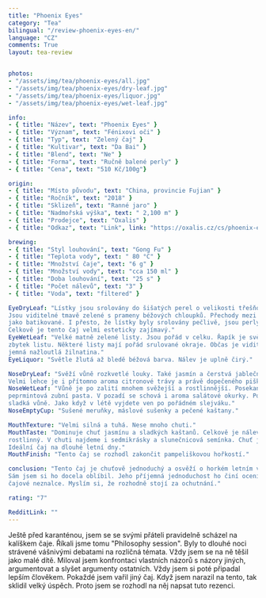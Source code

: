 ```yaml
---
title: "Phoenix Eyes"
category: "Tea"
bilingual: "/review-phoenix-eyes-en/"
language: "CZ"
comments: True
layout: tea-review


photos:
- "/assets/img/tea/phoenix-eyes/all.jpg"
- "/assets/img/tea/phoenix-eyes/dry-leaf.jpg"
- "/assets/img/tea/phoenix-eyes/liquor.jpg"
- "/assets/img/tea/phoenix-eyes/wet-leaf.jpg"

info:
- { title: "Název", text: "Phoenix Eyes" }
- { title: "Význam", text: "Fénixovi oči" }
- { title: "Typ", text: "Zelený čaj" }
- { title: "Kultivar", text: "Da Bai" }
- { title: "Blend", text: "Ne" }
- { title: "Forma", text: "Ručně balené perly" }
- { title: "Cena", text: "510 Kč/100g"}

origin:
- { title: "Místo původu", text: "China, provincie Fujian" }
- { title: "Ročník", text: "2018" }
- { title: "Sklizeň", text: "Ranné jaro" }
- { title: "Nadmořská výška", text: " 2,100 m" }
- { title: "Prodejce", text: "Oxalis" }
- { title: "Odkaz", text: "Link", link: "https://oxalis.cz/cs/phoenix-eyes-70-g-8595218031141-326.htm/" }

brewing:
- { title: "Styl louhování", text: "Gong Fu" }
- { title: "Teplota vody", text: " 80 °C" }
- { title: "Množství čaje", text: "6 g" }
- { title: "Množství vody", text: "cca 150 ml" }
- { title: "Doba louhování", text: "25 s" }
- { title: "Počet nálevů", text: "3" }
- { title: "Voda", text: "filtered" }

EyeDryLeaf: "Lístky jsou srolovány do šišatých perel o velikosti třešňové pecky. 
Jsou viditelné tmavě zelené s prameny béžových chloupků. Přechody mezi barvami působí 
jako batikované. I přesto, že lístky byly srolovány pečlivě, jsou perly dost hrbolaté. 
Celkově je tento čaj velmi esteticky zajímavý."
EyeWetLeaf: "Velké matně zelené listy. Jsou pořád v celku. Řapík je světlejší než 
zbytek listu. Některé listy mají pořád srulované okraje. Občas je viditelná 
jemná nažloutlá žilnatina."
EyeLiquor: "Světle žlutá až bledě béžová barva. Nálev je uplně čirý."

NoseDryLeaf: "Svěží vůně rozkvetlé louky. Také jasmín a čerstvá jablečná šťáva. 
Velmi lehce je i přítomno aroma citronové trávy a právě dopečeného piškotu."
NoseWetLeaf: "Vůně je po zalití mnohem svěžejší a rostlinnější. Posekaná tráva a 
peprmintová zubní pasta. V pozadí se schová i aroma salátové okurky. Pořád ale velmi 
sladká vůně. Jako když v létě vyjdete ven po pořádném slejváku."
NoseEmptyCup: "Sušené meruňky, máslové sušenky a pečené kaštany."

MouthTexture: "Velmi silná a tuhá. Nese mnoho chuti."
MouthTaste: "Dominuje chuť jasmínu a sladkých kaštanů. Celkově je nálev velmi 
rostlinný. V chuti najdeme i sedmikrásky a slunečnicová semínka. Chuť je příjemně svěží. 
Ideální čaj na dlouhé letní dny."
MouthFinish: "Tento čaj se rozhodl zakončit pampeliškovou hořkostí."

conclusion: "Tento čaj je chuťově jednoduchý a osvěží o horkém letním večeru. 
Sám jsem si ho docela oblíbil. Jeho příjemná jednoduchost ho činí ocenitelným i pro 
čajové neznalce. Myslím si, že rozhodně stojí za ochutnání."

rating: "7"

RedditLink: ""
---
```


Ještě před karanténou, jsem se se svými přáteli pravidelně scházel na kalíškem čaje. 
Říkali jsme tomu "Philosophy session". Byly to dlouhé noci strávené vášnivými debatami 
na rozličná témata. Vždy jsem se na ně těšil jako malé dítě. Miloval jsem konfrontaci 
vlastních názorů s názory jiných, argumentovat a slyšet argumenty ostatních. Vždy jsem 
si poté připadal lepším člověkem. Pokaždé jsem vařil jiný čaj. Když jsem narazil na 
tento, tak sklidil velký úspěch. Proto jsem se rozhodl na něj napsat tuto rezenci.
